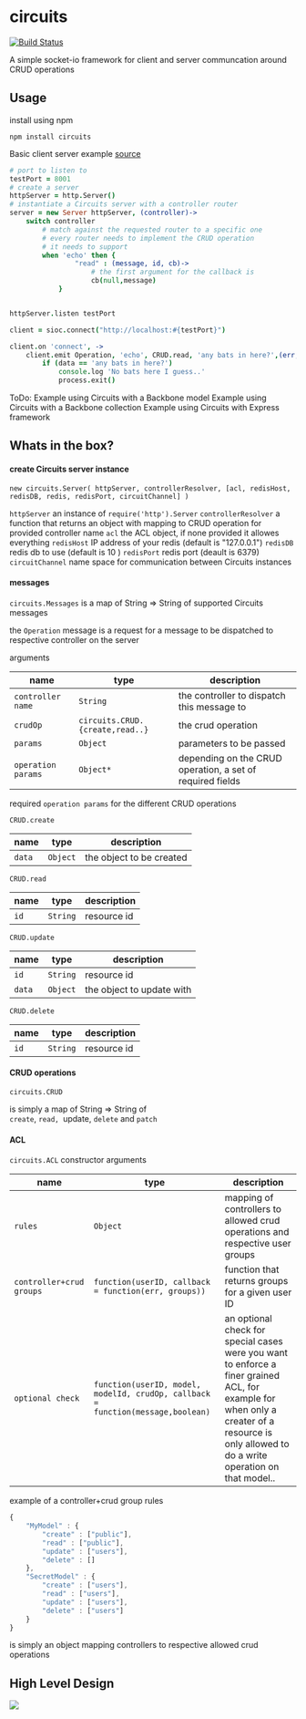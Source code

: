 circuits 
====
[![Build Status](https://travis-ci.org/romansky/circuits.png)](https://travis-ci.org/romansky/circuits)

A simple socket-io framework for client and server communcation around CRUD operations

## Usage

install using npm

	npm install circuits

Basic client server example [source](https://github.com/romansky/circuits/blob/master/examples/simple.coffee)

```coffee
# port to listen to
testPort = 8001
# create a server
httpServer = http.Server()
# instantiate a Circuits server with a controller router
server = new Server httpServer, (controller)->
	switch controller
		# match against the requested router to a specific one
		# every router needs to implement the CRUD operation 
		# it needs to support
		when 'echo' then {
				"read" : (message, id, cb)-> 
					# the first argument for the callback is 
					cb(null,message)
			}


httpServer.listen testPort

client = sioc.connect("http://localhost:#{testPort}")

client.on 'connect', ->
	client.emit Operation, 'echo', CRUD.read, 'any bats in here?',(err, data)->
		if (data == 'any bats in here?')
			console.log 'No bats here I guess..'
			process.exit()
```

ToDo:
Example using Circuits with a Backbone model
Example using Circuits with a Backbone collection
Example using Circuits with Express framework


## Whats in the box?

#### create Circuits server instance

`new circuits.Server( httpServer, controllerResolver, [acl, redisHost, redisDB, redis, redisPort, circuitChannel] )`

`httpServer` an instance of `require('http').Server`
`controllerResolver` a function that returns an object with mapping to CRUD operation for provided controller name
`acl` the ACL object, if none provided it allowes everything
`redisHost` IP address of your redis (default is "127.0.0.1")
`redisDB` redis db to use (default is 10 )
`redisPort` redis port (deault is 6379)
`circuitChannel` name space for communication between Circuits instances

#### messages

`circuits.Messages`
is a map of String => String of supported Circuits messages

the `Operation` message is a request for a message to be dispatched to respective controller on the server 

arguments

name | type | description
-----|------|------------
`controller name` | `String` | the controller to dispatch this message to
`crudOp` | `circuits.CRUD.{create,read..}` | the crud operation
`params` | `Object` | parameters to be passed
`operation params` | `Object*` | depending on the CRUD operation, a set of required fields

required `operation params` for the different CRUD operations

`CRUD.create`

name | type | description
-----|------|------------
`data` | `Object` | the object to be created

`CRUD.read`

name | type | description
-----|------|------------
`id` | `String` | resource id

`CRUD.update`

name | type | description
-----|------|------------
`id` | `String` | resource id
`data` | `Object` | the object to update with

`CRUD.delete`

name | type | description
-----|------|------------
`id` | `String` | resource id

#### CRUD operations

`circuits.CRUD`

is simply a map of String => String of  
`create`, `read, `update, `delete` and `patch`

#### ACL

`circuits.ACL` constructor arguments

name | type | description
-----|------|------------
`rules` | `Object` | mapping of controllers to allowed crud operations and respective user groups
`controller+crud groups` | `function(userID, callback = function(err, groups))` | function that returns groups for a given user ID
`optional check` | `function(userID, model, modelId, crudOp, callback = function(message,boolean)` | an optional check for special cases were you want to enforce a finer grained ACL, for example for when only a creater of a resource is only allowed to do a write operation on that model..

example of a controller+crud group rules

```javascript
{
	"MyModel" : {
		"create" : ["public"],
		"read" : ["public"],
		"update" : ["users"],
		"delete" : []
	},
	"SecretModel" : {
		"create" : ["users"],
		"read" : ["users"],
		"update" : ["users"],
		"delete" : ["users"]
	}
}
```

is simply an object mapping controllers to respective allowed crud operations



## High Level Design

<img src="https://docs.google.com/drawings/d/1ELXFEhsntD2jyYehrcceV-sUHDaTgFCz3Hw180TCKOs/pub?w=982&amp;h=867">

